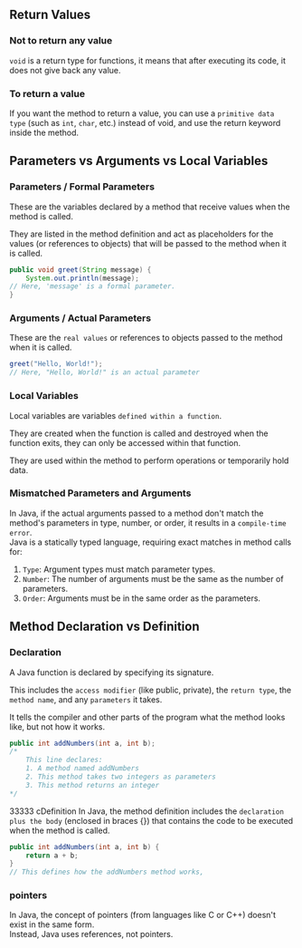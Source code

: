 ## Return Values
### Not to return any value
`void` is a return type for functions, it means that after executing its code, it does not give back any value.
### To return a value
If you want the method to return a value, you can use a `primitive data type` (such as `int`, `char`, etc.) instead of void, and use the return keyword inside the method.

## Parameters vs Arguments vs Local Variables

### Parameters / Formal Parameters
These are the variables declared by a method that receive values when the method is called.<br>

They are listed in the method definition and act as placeholders for the values (or references to objects) that will be passed to the method when it is called.

```java
public void greet(String message) {
    System.out.println(message);
// Here, 'message' is a formal parameter.
}
```

### Arguments / Actual Parameters
These are the `real values` or references to objects passed to the method when it is called.<br>

```java
greet("Hello, World!");
// Here, "Hello, World!" is an actual parameter
```

### Local Variables
Local variables are variables `defined within a function`.<br>

They are created when the function is called and destroyed when the function exits, they can only be accessed within that function.<br>

They are used within the method to perform operations or temporarily hold data.<br>

### Mismatched Parameters and Arguments
In Java, if the actual arguments passed to a method don't match the method's parameters in type, number, or order, it results in a `compile-time error`. 
<br>
Java is a statically typed language, requiring exact matches in method calls for:

1. `Type`: Argument types must match parameter types.
2. `Number`: The number of arguments must be the same as the number of parameters.
3. `Order`: Arguments must be in the same order as the parameters.

## Method Declaration vs Definition
### Declaration
A Java function is declared by specifying its signature.<br>

This includes the `access modifier` (like public, private), the `return type`, the `method name`, and any `parameters` it takes.<br>

It tells the compiler and other parts of the program what the method looks like, but not how it works.

```java
public int addNumbers(int a, int b);
/*
    This line declares:
    1. A method named addNumbers
    2. This method takes two integers as parameters
    3. This method returns an integer
*/
```

33333 cDefinition
In Java, the method definition includes the `declaration plus the body` (enclosed in braces {}) that contains the code to be executed when the method is called.<br>

```java
public int addNumbers(int a, int b) {
    return a + b;
}
// This defines how the addNumbers method works, 
```


### pointers
In Java, the concept of pointers (from languages like C or C++) doesn't exist in the same form. <br>Instead, Java uses references, not pointers.
